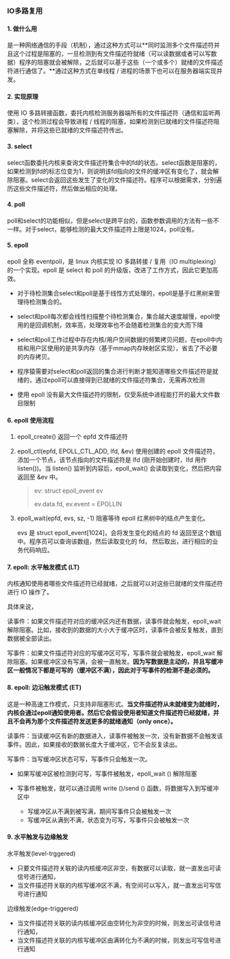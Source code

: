 ### IO多路复用

#### 1. 做什么用

是一种网络通信的手段（机制），通过这种方式可以**同时监测多个文件描述符并且这个过程是阻塞的，一旦检测到有文件描述符就绪（可以读数据或者可以写数据）程序的阻塞就会被解除，之后就可以基于这些（一个或多个）就绪的文件描述符进行通信了。**通过这种方式在单线程 / 进程的场景下也可以在服务器端实现并发。



#### 2. 实现原理

使用 IO 多路转接函数，委托内核检测服务器端所有的文件描述符（通信和监听两类），这个检测过程会导致进程 / 线程的阻塞，如果检测到已就绪的文件描述符阻塞解除，并将这些已就绪的文件描述符传出。



#### 3. select

select函数委托内核来查询文件描述符集合中的fd的状态。select函数是阻塞的，如果检测到fd的标志位变为1，则说明该fd指向的文件的缓冲区有变化了，就会解除阻塞。select会返回这些发生了变化的文件描述符。程序可以根据需求，分别遍历这些文件描述符，然后做出相应的处理。



#### 4. poll

poll和select的功能相似，但是select是跨平台的，函数参数调用的方法有一些不一样。对于select，能够检测的最大文件描述符上限是1024，poll没有。



#### 5. epoll

epoll 全称 eventpoll，是 linux 内核实现 IO 多路转接 / 复用（IO multiplexing）的一个实现。epoll 是 select 和 poll 的升级版，改进了工作方式，因此它更加高效。

- 对于待检测集合select和poll是基于线性方式处理的，epoll是基于红黑树来管理待检测集合的。

- select和poll每次都会线性扫描整个待检测集合，集合越大速度越慢，epoll使用的是回调机制，效率高，处理效率也不会随着检测集合的变大而下降
- select和poll工作过程中存在内核/用户空间数据的频繁拷贝问题，在epoll中内核和用户区使用的是共享内存（基于mmap内存映射区实现），省去了不必要的内存拷贝。
- 程序猿需要对select和poll返回的集合进行判断才能知道哪些文件描述符是就绪的，通过epoll可以直接得到已就绪的文件描述符集合，无需再次检测
- 使用 epoll 没有最大文件描述符的限制，仅受系统中进程能打开的最大文件数目限制



#### 6. epoll 使用流程

1. epoll_create() 返回一个 epfd 文件描述符

2. epoll_ctl(epfd, EPOLL_CTL_ADD, lfd, &ev) 使用创建的 epoll 文件描述符，添加一个节点，该节点指向的文件描述符是 lfd (刚开始创建时，lfd 用作 listen())。当 listen() 监听到内容后，epoll_wait() 会读取到变化，然后把内容返回至 &ev 中。

   > ev: struct epoll_event ev
   >
   > ev.data.fd, ev.event = EPOLLIN

3. epoll_wait(epfd, evs, sz, -1) 阻塞等待 epoll 红黑树中的结点产生变化。

   evs 是 struct epoll_event[1024]，会将发生变化的结点的 fd 返回至这个数组中。程序员可以查询该数组，然后读取变化的 fd， 然后取出，进行相应的业务代码响应。

   

#### 7. epoll: 水平触发模式 (LT)

内核通知使用者哪些文件描述符已经就绪，之后就可以对这些已就绪的文件描述符进行 IO 操作了。

具体来说，

读事件：如果文件描述符对应的缓冲区内还有数据，读事件就会触发，epoll_wait 解除阻塞。比如，接收到的数据的大小大于缓冲区时，读事件会被反复触发，直到数据被全部读出。

写事件：如果文件描述符对应的写缓冲区可写，写事件就会被触发，epoll_wait 解除阻塞。如果缓冲区没有写满，会被一直触发。**因为写数据是主动的，并且写缓冲区一般情况下都是可写的（缓冲区不满），因此对于写事件的检测不是必须的。**



#### 8. epoll: 边沿触发模式 (ET)

这是一种高速工作模式，只支持非阻塞形式。**当文件描述符从未就绪变为就绪时，内核会通过epoll通知使用者。然后它会假设使用者知道文件描述符已经就绪，并且不会再为那个文件描述符发送更多的就绪通知（only once）。**

读事件：当读缓冲区有新的数据进入，读事件被触发一次，没有新数据不会触发该事件。因此，如果接收的数据长度大于缓冲区，它不会反复读出。

写事件：当写缓冲区状态可写，写事件只会触发一次。

- 如果写缓冲区被检测到可写，写事件被触发，epoll_wait () 解除阻塞

- 写事件被触发，就可以通过调用 write ()/send () 函数，将数据写入到写缓冲区中
  - 写缓冲区从不满到被写满，期间写事件只会被触发一次
  - 写缓冲区从满到不满，状态变为可写，写事件只会被触发一次



#### 9. 水平触发与边缘触发

水平触发(level-trggered)

- 只要文件描述符关联的读内核缓冲区非空，有数据可以读取，就一直发出可读信号进行通知，
- 当文件描述符关联的内核写缓冲区不满，有空间可以写入，就一直发出可写信号进行通知

边缘触发(edge-triggered)

- 当文件描述符关联的读内核缓冲区由空转化为非空的时候，则发出可读信号进行通知，
- 当文件描述符关联的内核写缓冲区由满转化为不满的时候，则发出可写信号进行通知



